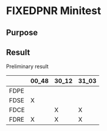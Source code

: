 # FIXEDPNR Minitest

## Purpose

## Result
Preliminary result

|    |00_48|30_12|31_03|
|----|-----|-----|-----|
|FDPE|     |     |     |
|FDSE|  X  |     |     |
|FDCE|     |  X  |  X  |
|FDRE|  X  |  X  |  X  |

